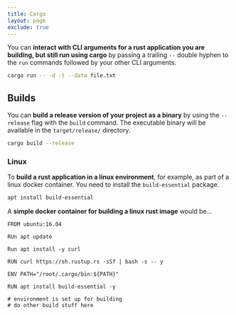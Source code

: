 ```yaml
---
title: Cargo
layout: page
exclude: true
---
```


You can **interact with CLI arguments for a rust application you are building, but still run using cargo** by passing a trailing `--` double hyphen to the `run` commands followed by your other CLI arguments.
```bash
cargo run -- -d -t --data file.txt
```

## Builds

You can **build a release version of your project as a binary** by using the `--release` flag with the `build` command. The executable binary will be available in the `target/release/` directory.
```bash
cargo build --release
```

### Linux

To **build a rust application in a linux environment**, for example, as part of a linux docker container. You need to install the `build-essential` package.
```bash
apt install build-essential
```

A **simple docker container for building a linux rust image** would be...
```docker
FROM ubuntu:16.04

RUn apt update

Run apt install -y curl

RUN curl https://sh.rustup.rs -sSf | bash -s -- y

ENV PATH="/root/.cargo/bin:${PATH}"

RUN apt install build-essential -y

# environment is set up for building
# do other build stuff here
```